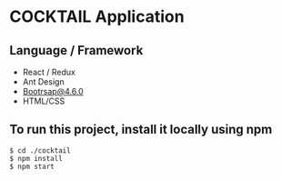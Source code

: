 # COCKTAIL Application

## Language / Framework

- React / Redux
- Ant Design
- Bootrsap@4.6.0
- HTML/CSS

## To run this project, install it locally using npm

```.
$ cd ./cocktail
$ npm install
$ npm start
```
